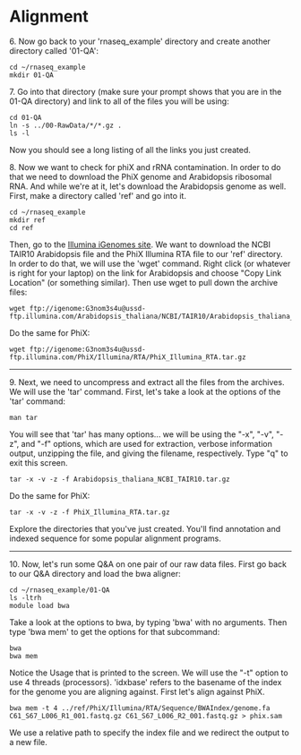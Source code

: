 Alignment
==========

6\. Now go back to your 'rnaseq_example' directory and create another directory called '01-QA':

    cd ~/rnaseq_example
    mkdir 01-QA

7\. Go into that directory (make sure your prompt shows that you are in the 01-QA directory) and link to all of the files you will be using:

    cd 01-QA
    ln -s ../00-RawData/*/*.gz .
    ls -l

Now you should see a long listing of all the links you just created.

8\. Now we want to check for phiX and rRNA contamination. In order to do that we need to download the PhiX genome and Arabidopsis ribosomal RNA. And while we're at it, let's download the Arabidopsis genome as well. First, make a directory called 'ref' and go into it. 

    cd ~/rnaseq_example
    mkdir ref
    cd ref

Then, go to the [Illumina iGenomes site](https://support.illumina.com/sequencing/sequencing_software/igenome.html). We want to download the NCBI TAIR10 Arabidopsis file and the PhiX Illumina RTA file to our 'ref' directory. In order to do that, we will use the 'wget' command. Right click (or whatever is right for your laptop) on the link for Arabidopsis and choose "Copy Link Location" (or something similar). Then use wget to pull down the archive files:

    wget ftp://igenome:G3nom3s4u@ussd-ftp.illumina.com/Arabidopsis_thaliana/NCBI/TAIR10/Arabidopsis_thaliana_NCBI_TAIR10.tar.gz

Do the same for PhiX:

    wget ftp://igenome:G3nom3s4u@ussd-ftp.illumina.com/PhiX/Illumina/RTA/PhiX_Illumina_RTA.tar.gz

---

9\. Next, we need to uncompress and extract all the files from the archives. We will use the 'tar' command. First, let's take a look at the options of the 'tar' command:

    man tar

You will see that 'tar' has many options... we will be using the "-x", "-v", "-z", and "-f" options, which are used for extraction, verbose information output, unzipping the file, and giving the filename, respectively. Type "q" to exit this screen.

    tar -x -v -z -f Arabidopsis_thaliana_NCBI_TAIR10.tar.gz

Do the same for PhiX:

    tar -x -v -z -f PhiX_Illumina_RTA.tar.gz
    
Explore the directories that you've just created. You'll find annotation and indexed sequence for some popular alignment programs.

---

10\. Now, let's run some Q&A on one pair of our raw data files. First go back to our Q&A directory and load the bwa aligner:

    cd ~/rnaseq_example/01-QA
    ls -ltrh
    module load bwa

Take a look at the options to bwa, by typing 'bwa' with no arguments. Then type 'bwa mem' to get the options for that subcommand:

    bwa
    bwa mem

Notice the Usage that is printed to the screen. We will use the "-t" option to use 4 threads (processors). 'idxbase' refers to the basename of the index for the genome you are aligning against. First let's align against PhiX. 

    bwa mem -t 4 ../ref/PhiX/Illumina/RTA/Sequence/BWAIndex/genome.fa C61_S67_L006_R1_001.fastq.gz C61_S67_L006_R2_001.fastq.gz > phix.sam

We use a relative path to specify the index file and we redirect the output to a new file.
